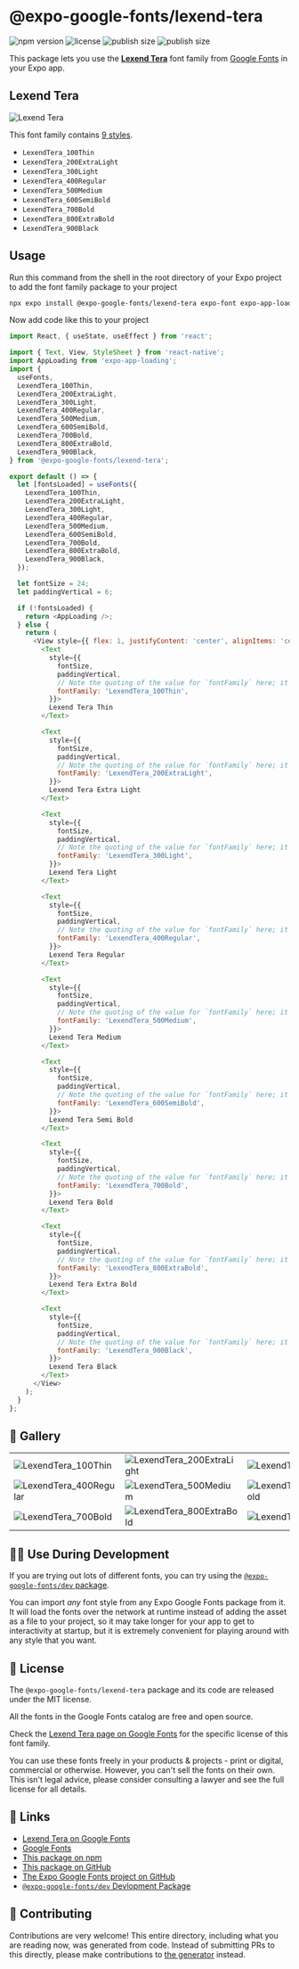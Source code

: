 # @expo-google-fonts/lexend-tera

![npm version](https://flat.badgen.net/npm/v/@expo-google-fonts/lexend-tera)
![license](https://flat.badgen.net/github/license/expo/google-fonts)
![publish size](https://flat.badgen.net/packagephobia/install/@expo-google-fonts/lexend-tera)
![publish size](https://flat.badgen.net/packagephobia/publish/@expo-google-fonts/lexend-tera)

This package lets you use the [**Lexend Tera**](https://fonts.google.com/specimen/Lexend+Tera) font family from [Google Fonts](https://fonts.google.com/) in your Expo app.

## Lexend Tera

![Lexend Tera](./font-family.png)

This font family contains [9 styles](#-gallery).

- `LexendTera_100Thin`
- `LexendTera_200ExtraLight`
- `LexendTera_300Light`
- `LexendTera_400Regular`
- `LexendTera_500Medium`
- `LexendTera_600SemiBold`
- `LexendTera_700Bold`
- `LexendTera_800ExtraBold`
- `LexendTera_900Black`

## Usage

Run this command from the shell in the root directory of your Expo project to add the font family package to your project
```sh
npx expo install @expo-google-fonts/lexend-tera expo-font expo-app-loading
```

Now add code like this to your project
```js
import React, { useState, useEffect } from 'react';

import { Text, View, StyleSheet } from 'react-native';
import AppLoading from 'expo-app-loading';
import {
  useFonts,
  LexendTera_100Thin,
  LexendTera_200ExtraLight,
  LexendTera_300Light,
  LexendTera_400Regular,
  LexendTera_500Medium,
  LexendTera_600SemiBold,
  LexendTera_700Bold,
  LexendTera_800ExtraBold,
  LexendTera_900Black,
} from '@expo-google-fonts/lexend-tera';

export default () => {
  let [fontsLoaded] = useFonts({
    LexendTera_100Thin,
    LexendTera_200ExtraLight,
    LexendTera_300Light,
    LexendTera_400Regular,
    LexendTera_500Medium,
    LexendTera_600SemiBold,
    LexendTera_700Bold,
    LexendTera_800ExtraBold,
    LexendTera_900Black,
  });

  let fontSize = 24;
  let paddingVertical = 6;

  if (!fontsLoaded) {
    return <AppLoading />;
  } else {
    return (
      <View style={{ flex: 1, justifyContent: 'center', alignItems: 'center' }}>
        <Text
          style={{
            fontSize,
            paddingVertical,
            // Note the quoting of the value for `fontFamily` here; it expects a string!
            fontFamily: 'LexendTera_100Thin',
          }}>
          Lexend Tera Thin
        </Text>

        <Text
          style={{
            fontSize,
            paddingVertical,
            // Note the quoting of the value for `fontFamily` here; it expects a string!
            fontFamily: 'LexendTera_200ExtraLight',
          }}>
          Lexend Tera Extra Light
        </Text>

        <Text
          style={{
            fontSize,
            paddingVertical,
            // Note the quoting of the value for `fontFamily` here; it expects a string!
            fontFamily: 'LexendTera_300Light',
          }}>
          Lexend Tera Light
        </Text>

        <Text
          style={{
            fontSize,
            paddingVertical,
            // Note the quoting of the value for `fontFamily` here; it expects a string!
            fontFamily: 'LexendTera_400Regular',
          }}>
          Lexend Tera Regular
        </Text>

        <Text
          style={{
            fontSize,
            paddingVertical,
            // Note the quoting of the value for `fontFamily` here; it expects a string!
            fontFamily: 'LexendTera_500Medium',
          }}>
          Lexend Tera Medium
        </Text>

        <Text
          style={{
            fontSize,
            paddingVertical,
            // Note the quoting of the value for `fontFamily` here; it expects a string!
            fontFamily: 'LexendTera_600SemiBold',
          }}>
          Lexend Tera Semi Bold
        </Text>

        <Text
          style={{
            fontSize,
            paddingVertical,
            // Note the quoting of the value for `fontFamily` here; it expects a string!
            fontFamily: 'LexendTera_700Bold',
          }}>
          Lexend Tera Bold
        </Text>

        <Text
          style={{
            fontSize,
            paddingVertical,
            // Note the quoting of the value for `fontFamily` here; it expects a string!
            fontFamily: 'LexendTera_800ExtraBold',
          }}>
          Lexend Tera Extra Bold
        </Text>

        <Text
          style={{
            fontSize,
            paddingVertical,
            // Note the quoting of the value for `fontFamily` here; it expects a string!
            fontFamily: 'LexendTera_900Black',
          }}>
          Lexend Tera Black
        </Text>
      </View>
    );
  }
};

```

## 🔡 Gallery


||||
|-|-|-|
|![LexendTera_100Thin](./LexendTera_100Thin.ttf.png)|![LexendTera_200ExtraLight](./LexendTera_200ExtraLight.ttf.png)|![LexendTera_300Light](./LexendTera_300Light.ttf.png)||
|![LexendTera_400Regular](./LexendTera_400Regular.ttf.png)|![LexendTera_500Medium](./LexendTera_500Medium.ttf.png)|![LexendTera_600SemiBold](./LexendTera_600SemiBold.ttf.png)||
|![LexendTera_700Bold](./LexendTera_700Bold.ttf.png)|![LexendTera_800ExtraBold](./LexendTera_800ExtraBold.ttf.png)|![LexendTera_900Black](./LexendTera_900Black.ttf.png)||


## 👩‍💻 Use During Development

If you are trying out lots of different fonts, you can try using the [`@expo-google-fonts/dev` package](https://github.com/expo/google-fonts/tree/master/font-packages/dev#readme).

You can import *any* font style from any Expo Google Fonts package from it. It will load the fonts
over the network at runtime instead of adding the asset as a file to your project, so it may take longer
for your app to get to interactivity at startup, but it is extremely convenient
for playing around with any style that you want.

## 📖 License

The `@expo-google-fonts/lexend-tera` package and its code are released under the MIT license.

All the fonts in the Google Fonts catalog are free and open source.

Check the [Lexend Tera page on Google Fonts](https://fonts.google.com/specimen/Lexend+Tera) for the specific license of this font family.

You can use these fonts freely in your products & projects - print or digital, commercial or otherwise. However, you can't sell the fonts on their own. This isn't legal advice, please consider consulting a lawyer and see the full license for all details.

## 🔗 Links

- [Lexend Tera on Google Fonts](https://fonts.google.com/specimen/Lexend+Tera)
- [Google Fonts](https://fonts.google.com/)
- [This package on npm](https://www.npmjs.com/package/@expo-google-fonts/lexend-tera)
- [This package on GitHub](https://github.com/expo/google-fonts/tree/master/font-packages/lexend-tera)
- [The Expo Google Fonts project on GitHub](https://github.com/expo/google-fonts)
- [`@expo-google-fonts/dev` Devlopment Package](https://github.com/expo/google-fonts/tree/master/font-packages/dev)

## 🤝 Contributing

Contributions are very welcome! This entire directory, including what you are reading now, was generated from code. Instead of submitting PRs to this directly, please make contributions to [the generator](https://github.com/expo/google-fonts/tree/master/packages/generator) instead.
